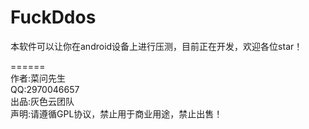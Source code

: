 FuckDdos
======  
本软件可以让你在android设备上进行压测，目前正在开发，欢迎各位star！ 

======  
作者:菜问先生  
QQ:2970046657  
出品:灰色云团队  
声明:请遵循GPL协议，禁止用于商业用途，禁止出售！  
